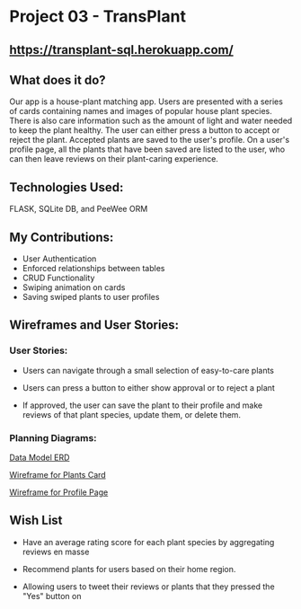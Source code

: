 # Project 03 - TransPlant 

## https://transplant-sql.herokuapp.com/

## What does it do?

Our app is a house-plant matching app. Users are presented with a series of cards containing names and images of popular house plant species. There is also care information such as the amount of light and water needed to keep the plant healthy. The user can either press a button to accept or reject the plant. Accepted plants are saved to the user's profile. On a user's profile page, all the plants that have been saved are listed to the user, who can then leave reviews on their plant-caring experience.

## Technologies Used:

FLASK, SQLite DB, and PeeWee ORM

## My Contributions: 
- User Authentication 
- Enforced relationships between tables
- CRUD Functionality 
- Swiping animation on cards 
- Saving swiped plants to user profiles

## Wireframes and User Stories:

### User Stories: 
- Users can navigate through a small selection of easy-to-care plants

- Users can press a button to either show approval or to reject a plant

- If approved, the user can save the plant to their profile and make reviews of that plant species, update them, or delete them.

### Planning Diagrams:

[Data Model ERD](docs/ERD.png)

[Wireframe for Plants Card](docs/wireframe.jpg)

[Wireframe for Profile Page](docs/wireframe2.jpg)


## Wish List

- Have an average rating score for each plant species by aggregating reviews en masse

- Recommend plants for users based on their home region.

- Allowing users to tweet their reviews or plants that they pressed the "Yes" button on


